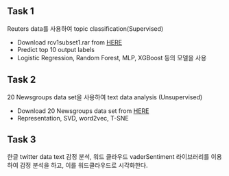 Task 1
----
Reuters data를 사용하여 topic classification(Supervised)<br>
- Download rcv1subset1.rar from <a href='http://mulan.sourceforge.net/datasets-mlc.html'>HERE</a>
- Predict top 10 output labels
- Logistic Regression, Random Forest, MLP, XGBoost 등의 모델을 사용


Task 2
----
20 Newsgroups data set을 사용하여 text data analysis (Unsupervised)
- Download 20 Newsgroups data set from <a href='http://qwone.com/~jason/20Newsgroups/'>HERE</a>
- Representation, SVD, word2vec, T-SNE

Task 3
----
한글 twitter data text 감정 분석, 워드 클라우드
vaderSentiment 라이브러리를 이용하여 감정 분석을 하고, 이를 워드클라우드로 시각화한다.
